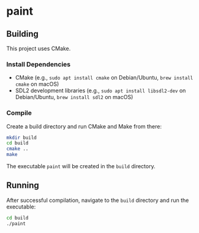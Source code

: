 # paint

## Building

This project uses CMake.

### Install Dependencies

* CMake (e.g., `sudo apt install cmake` on Debian/Ubuntu, `brew install cmake` on macOS)
* SDL2 development libraries (e.g., `sudo apt install libsdl2-dev` on Debian/Ubuntu, `brew install sdl2` on macOS)

### Compile

Create a build directory and run CMake and Make from there:

```bash
mkdir build
cd build
cmake ..
make
```

The executable `paint` will be created in the `build` directory.

## Running

After successful compilation, navigate to the `build` directory and run the executable:

```bash
cd build
./paint
```
